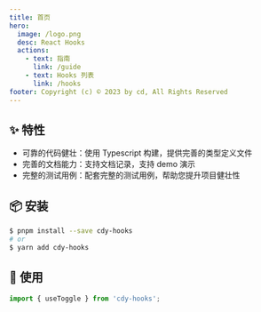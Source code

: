 ```yaml
---
title: 首页
hero:
  image: /logo.png
  desc: React Hooks
  actions:
    - text: 指南
      link: /guide
    - text: Hooks 列表
      link: /hooks
footer: Copyright (c) © 2023 by cd, All Rights Reserved
---
```

## ✨ 特性

- 可靠的代码健壮：使用 Typescript 构建，提供完善的类型定义文件
- 完善的文档能力：支持文档记录，支持 demo 演示
- 完整的测试用例：配套完整的测试用例，帮助您提升项目健壮性

## 📦 安装

```bash
$ pnpm install --save cdy-hooks
# or
$ yarn add cdy-hooks
```

## 🔨 使用

```ts
import { useToggle } from 'cdy-hooks';
```
